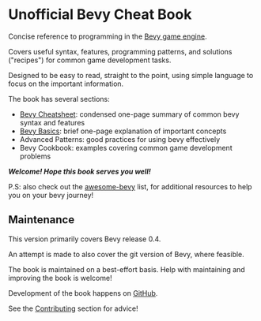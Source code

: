 # Unofficial Bevy Cheat Book

Concise reference to programming in the [Bevy game engine](https://github.com/bevyengine/bevy).

Covers useful syntax, features, programming patterns, and solutions ("recipes") for common game development tasks.

Designed to be easy to read, straight to the point, using simple language to focus on the important information.

The book has several sections:

 - [Bevy Cheatsheet](./cheatsheet.md): condensed one-page summary of common bevy syntax and features
 - [Bevy Basics](./basics.md): brief one-page explanation of important concepts
 - Advanced Patterns: good practices for using bevy effectively
 - Bevy Cookbook: examples covering common game development problems

***Welcome! Hope this book serves you well!***

P.S: also check out the [awesome-bevy](https://github.com/bevyengine/awesome-bevy) list,
for additional resources to help you on your bevy journey!

## Maintenance

This version primarily covers Bevy release 0.4.

An attempt is made to also cover the git version of Bevy, where feasible.

The book is maintained on a best-effort basis. Help with maintaining and improving the book is welcome!

Development of the book happens on [GitHub](https://github.com/bevy-cheatbook/bevy-cheatbook).

See the [Contributing](./contributing.md) section for advice!
